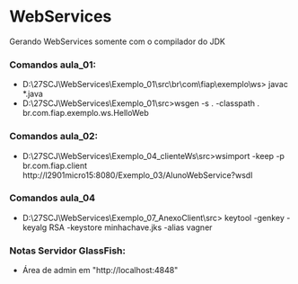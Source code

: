 # WebServices

Gerando WebServices somente com o compilador do JDK

### Comandos aula_01:

- D:\27SCJ\WebServices\Exemplo_01\src\br\com\fiap\exemplo\ws> javac *.java
- D:\27SCJ\WebServices\Exemplo_01\src>wsgen -s . -classpath . br.com.fiap.exemplo.ws.HelloWeb


### Comandos aula_02:

- D:\27SCJ\WebServices\Exemplo_04_clienteWs\src>wsimport -keep -p br.com.fiap.client http://l2901micro15:8080/Exemplo_03/AlunoWebService?wsdl

### Comandos aula_04

- D:\27SCJ\WebServices\Exemplo_07_AnexoClient\src> keytool -genkey -keyalg RSA -keystore minhachave.jks -alias vagner


### Notas Servidor GlassFish:

- Área de admin em "http://localhost:4848"